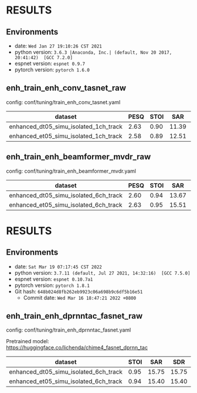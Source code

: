 <!-- Generated by scripts/utils/show_enh_score.sh -->
<!-- These results are from the code before refactoring  -->
# RESULTS
## Environments
- date: `Wed Jan 27 19:10:26 CST 2021`
- python version: `3.6.3 |Anaconda, Inc.| (default, Nov 20 2017, 20:41:42)  [GCC 7.2.0]`
- espnet version: `espnet 0.9.7`
- pytorch version: `pytorch 1.6.0`


## enh_train_enh_conv_tasnet_raw

config: conf/tuning/train_enh_conv_tasnet.yaml

|dataset|PESQ|STOI|SAR|SDR|SIR|SI_SNR|
|---|---|---|---|---|---|---|
|enhanced_dt05_simu_isolated_1ch_track|2.63|0.90|11.39|11.39|0|10.17|
|enhanced_et05_simu_isolated_1ch_track|2.58|0.89|12.51|12.51|0|11.57|

## enh_train_enh_beamformer_mvdr_raw

config: conf/tuning/train_enh_beamformer_mvdr.yaml

|dataset|PESQ|STOI|SAR|SDR|SIR|SI_SNR|
|---|---|---|---|---|---|---|
|enhanced_dt05_simu_isolated_6ch_track|2.60|0.94|13.67|13.67|0|12.51|
|enhanced_et05_simu_isolated_6ch_track|2.63|0.95|15.51|15.51|0|14.65|


<!-- Generated by ./scripts/utils/show_enh_score.sh -->
# RESULTS
## Environments
- date: `Sat Mar 19 07:17:45 CST 2022`
- python version: `3.7.11 (default, Jul 27 2021, 14:32:16)  [GCC 7.5.0]`
- espnet version: `espnet 0.10.7a1`
- pytorch version: `pytorch 1.8.1`
- Git hash: `648b024d8fb262eb9923c06a698b9c6df5b16e51`
  - Commit date: `Wed Mar 16 18:47:21 2022 +0800`


## enh_train_enh_dprnntac_fasnet_raw

config: conf/tuning/train_enh_dprnntac_fasnet.yaml

Pretrained model: https://huggingface.co/lichenda/chime4_fasnet_dprnn_tac

|dataset|STOI|SAR|SDR|SIR|
|---|---|---|---|---|
|enhanced_dt05_simu_isolated_6ch_track|0.95|15.75|15.75|0.00|
|enhanced_et05_simu_isolated_6ch_track|0.94|15.40|15.40|0.00|

